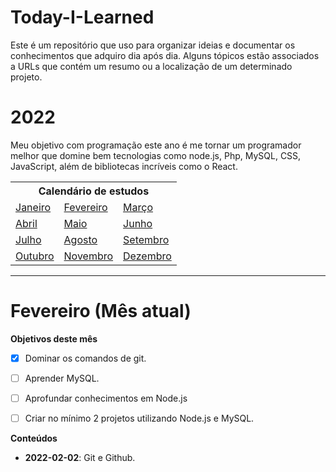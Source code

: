 # Today-I-Learned
Este é um repositório que uso para organizar ideias e documentar os conhecimentos que adquiro dia após dia. Alguns tópicos estão associados a URLs que contém um resumo ou a localização de um determinado projeto.

# 2022
Meu objetivo com programação este ano é me tornar um programador melhor que domine bem tecnologias como  node.js, Php, MySQL, CSS, JavaScript, além de bibliotecas incríveis como o React.

<table>
  <tr>
    <th colspan="3">Calendário de estudos</td>
  </tr>
  <tr>
    <td><a href="https://github.com/Francisco-Thiago/Today-I-Learned/blob/main/2022/JANEIRO.md" target="_blank">Janeiro</a></td>
    <td><a href="#" target="_blank">Fevereiro</a></td>
    <td><a href="#" target="_blank">Março</a></td>
  </tr>
  <tr>
    <td><a href="#" target="_blank">Abril</a></td>
    <td><a href="#" target="_blank">Maio</a></td>
    <td><a href="#" target="_blank">Junho</a></td>
  </tr>
  <tr>
    <td><a href="#" target="_blank">Julho</a></td>
    <td><a href="#" target="_blank">Agosto</a></td>
    <td><a href="#" target="_blank">Setembro</a></td>
  </tr>
  <tr>
    <td><a href="#" target="_blank">Outubro</a></td>
    <td><a href="#" target="_blank">Novembro</a></td>
    <td><a href="#" target="_blank">Dezembro</a></td>
  </tr>
</table>

---
# Fevereiro (Mês atual)
**Objetivos deste mês**
- [x] Dominar os comandos de git.
- [ ] Aprender MySQL.
- [ ] Aprofundar conhecimentos em Node.js
- [ ] Criar no mínimo 2 projetos utilizando Node.js e MySQL.


**Conteúdos**
- **2022-02-02**: Git e Github.

